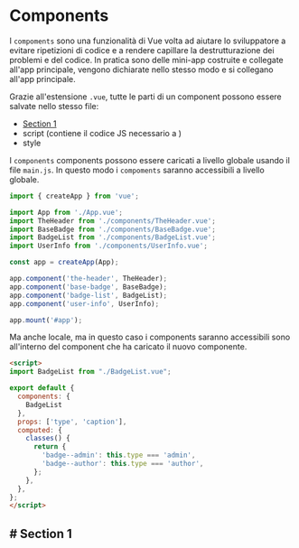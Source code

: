 # Components

I `compoments` sono una funzionalità di Vue volta ad aiutare lo sviluppatore a evitare ripetizioni di codice e a rendere 
capillare la destrutturazione dei problemi e del codice.
In pratica sono delle mini-app costruite e collegate all'app principale, vengono dichiarate nello stesso modo e si collegano all'app 
principale.

Grazie all'estensione `.vue`, tutte le parti di un component possono essere salvate nello stesso file: 
- [Section 1](#section-1)
- script (contiene il codice JS necessario a )
- style

I `components` components possono essere caricati a livello globale usando il file `main.js`. 
In questo modo i `compoments` saranno accessibili a livello globale.

```javascript
import { createApp } from 'vue';

import App from './App.vue';
import TheHeader from './components/TheHeader.vue';
import BaseBadge from './components/BaseBadge.vue';
import BadgeList from './components/BadgeList.vue';
import UserInfo from './components/UserInfo.vue';

const app = createApp(App);

app.component('the-header', TheHeader);
app.component('base-badge', BaseBadge);
app.component('badge-list', BadgeList);
app.component('user-info', UserInfo);

app.mount('#app');
```

Ma anche locale, ma in questo caso i components saranno accessibili sono all'interno del component che ha caricato il 
nuovo componente.

```html
<script>
import BadgeList from "./BadgeList.vue";

export default {
  components: {
    BadgeList
  },
  props: ['type', 'caption'],
  computed: {
    classes() {
      return {
        'badge--admin': this.type === 'admin',
        'badge--author': this.type === 'author',
      };
    },
  },
};
</script>
```

## #<a name="section-1"></a> Section 1
